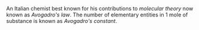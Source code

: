 An Italian chemist best known for his contributions to *molecular theory* now
known as *Avogadro's law*. The number of elementary entities in 1 mole of
substance is known as *Avogadro's constant*.
